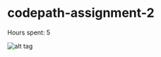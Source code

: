 # codepath-assignment-2
Hours spent: 5

 ![alt tag](https://raw.github.com/marlonmisra/codepath-assignment-2/master/carousel.gif)
